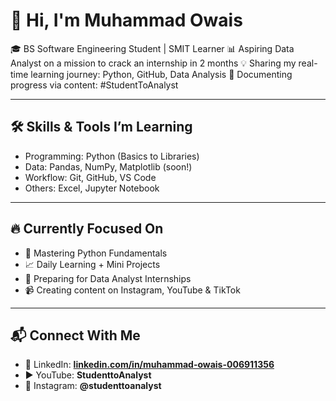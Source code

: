# 👋 Hi, I'm Muhammad Owais

🎓 BS Software Engineering Student | SMIT Learner
📊 Aspiring Data Analyst on a mission to crack an internship in 2 months
💡 Sharing my real-time learning journey: Python, GitHub, Data Analysis
🎥 Documenting progress via content: #StudentToAnalyst

---

## 🛠️ Skills & Tools I’m Learning

* Programming: Python (Basics to Libraries)
* Data: Pandas, NumPy, Matplotlib (soon!)
* Workflow: Git, GitHub, VS Code
* Others: Excel, Jupyter Notebook

---

## 🔥 Currently Focused On

* 🐍 Mastering Python Fundamentals
* 📈 Daily Learning + Mini Projects
* 🎯 Preparing for Data Analyst Internships
* 📹 Creating content on Instagram, YouTube & TikTok

---

## 📬 Connect With Me

* 📎 LinkedIn: **[linkedin.com/in/muhammad-owais-006911356](https://www.linkedin.com/in/muhammad-owais-006911356)**&#x20;
* ▶️ YouTube: **StudenttoAnalyst**
* 📸 Instagram: **@studenttoanalyst**
